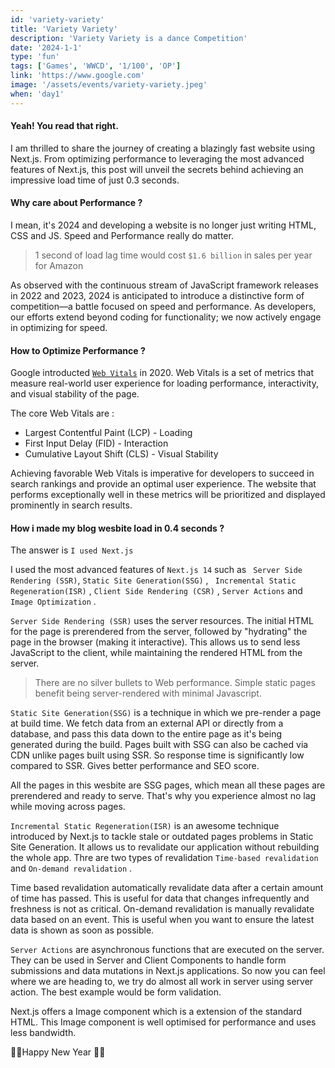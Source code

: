 ```yaml
---
id: 'variety-variety'
title: 'Variety Variety'
description: 'Variety Variety is a dance Competition'
date: '2024-1-1'
type: 'fun'
tags: ['Games', 'WWCD', '1/100', 'OP']
link: 'https://www.google.com'
image: '/assets/events/variety-variety.jpeg'
when: 'day1'
---
```


<h4>Yeah! You read that right.</h4>

I am thrilled to share the journey of creating a blazingly fast website using Next.js. From optimizing performance to leveraging the most advanced features of Next.js, this post will unveil the secrets behind achieving an impressive load time of just 0.3 seconds.

<h4>Why care about Performance ? </h4>

I mean, it's 2024 and developing a website is no longer just writing HTML, CSS and JS. Speed and Performance really do matter.

> 1 second of load lag time would cost `$1.6 billion` in sales per year for Amazon

As observed with the continuous stream of JavaScript framework releases in 2022 and 2023, 2024 is anticipated to introduce a distinctive form of competition—a battle focused on speed and performance. As developers, our efforts extend beyond coding for functionality; we now actively engage in optimizing for speed.

<h4>How to Optimize Performance ? </h4>

Google introducted [`Web Vitals`](https://developers.google.com/search/docs/appearance/core-web-vitals) in 2020. Web Vitals is a set of metrics that measure real-world user experience for loading performance, interactivity, and visual stability of the page.

The core Web Vitals are :

- Largest Contentful Paint (LCP) - Loading
- First Input Delay (FID) - Interaction
- Cumulative Layout Shift (CLS) - Visual Stability

Achieving favorable Web Vitals is imperative for developers to succeed in search rankings and provide an optimal user experience. The website that performs exceptionally well in these metrics will be prioritized and displayed prominently in search results.

<h4>How i made my blog wesbite load in 0.4 seconds ?</h4>

The answer is `I used Next.js`

I used the most advanced features of `Next.js 14` such as ` Server Side Rendering (SSR)`, `Static Site Generation(SSG)` , ` Incremental Static Regeneration(ISR)` , `Client Side Rendering (CSR)` , `Server Actions` and `Image Optimization` .

`Server Side Rendering (SSR)` uses the server resources. The initial HTML for the page is prerendered from the server, followed by "hydrating" the page in the browser (making it interactive). This allows us to send less JavaScript to the client, while maintaining the rendered HTML from the server.

> There are no silver bullets to Web performance. Simple static pages benefit being server-rendered with minimal Javascript.

`Static Site Generation(SSG)` is a technique in which we pre-render a page at build time. We fetch data from an external API or directly from a database, and pass this data down to the entire page as it's being generated during the build. Pages built with SSG can also be cached via CDN unlike pages built using SSR. So response time is significantly low compared to SSR. Gives better performance and SEO score.

All the pages in this wesbite are SSG pages, which mean all these pages are prerendered and ready to serve. That's why you experience almost no lag while moving across pages.

`Incremental Static Regeneration(ISR)` is an awesome technique introduced by Next.js to tackle stale or outdated pages problems in Static Site Generation. It allows us to revalidate our application without rebuilding the whole app. Thre are two types of revalidation `Time-based revalidation` and `On-demand revalidation` .

Time based revalidation automatically revalidate data after a certain amount of time has passed. This is useful for data that changes infrequently and freshness is not as critical. On-demand revalidation is manually revalidate data based on an event. This is useful when you want to ensure the latest data is shown as soon as possible.

`Server Actions` are asynchronous functions that are executed on the server. They can be used in Server and Client Components to handle form submissions and data mutations in Next.js applications. So now you can feel where we are heading to, we try do almost all work in server using server action. The best example would be form validation.

Next.js offers a Image component which is a extension of the standard HTML. This Image component is well optimised for performance and uses less bandwidth.

🎉🎉Happy New Year 🎉🎉

